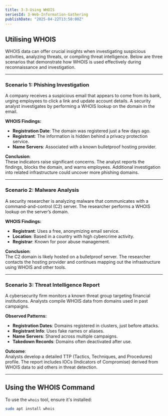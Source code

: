 ```yaml
---
title: 3-3-Using WHOIS
seriesId: 3-Web-Information-Gathering
publishDate: "2025-04-22T13:50:00Z"
---
```


## Utilising WHOIS

WHOIS data can offer crucial insights when investigating suspicious activities, analyzing threats, or compiling threat intelligence. Below are three scenarios that demonstrate how WHOIS is used effectively during reconnaissance and investigation.

---

### Scenario 1: Phishing Investigation

A company receives a suspicious email that appears to come from its bank, urging employees to click a link and update account details. A security analyst investigates by performing a WHOIS lookup on the domain in the email.

**WHOIS Findings:**

- **Registration Date**: The domain was registered just a few days ago.
- **Registrant**: The information is hidden behind a privacy protection service.
- **Name Servers**: Associated with a known bulletproof hosting provider.

**Conclusion**:  
These indicators raise significant concerns. The analyst reports the findings, blocks the domain, and warns employees. Additional investigation into related infrastructure could uncover more phishing domains.

---

### Scenario 2: Malware Analysis

A security researcher is analyzing malware that communicates with a command-and-control (C2) server. The researcher performs a WHOIS lookup on the server’s domain.

**WHOIS Findings:**

- **Registrant**: Uses a free, anonymizing email service.
- **Location**: Based in a country with high cybercrime activity.
- **Registrar**: Known for poor abuse management.

**Conclusion**:  
The C2 domain is likely hosted on a bulletproof server. The researcher contacts the hosting provider and continues mapping out the infrastructure using WHOIS and other tools.

---

### Scenario 3: Threat Intelligence Report

A cybersecurity firm monitors a known threat group targeting financial institutions. Analysts compile WHOIS data from domains used in past campaigns.

**Observed Patterns:**

- **Registration Dates**: Domains registered in clusters, just before attacks.
- **Registrant Info**: Uses fake names or aliases.
- **Name Servers**: Shared across multiple campaigns.
- **Takedown Records**: Domains often deactivated after use.

**Outcome**:  
Analysts develop a detailed TTP (Tactics, Techniques, and Procedures) profile. The report includes IOCs (Indicators of Compromise) derived from WHOIS data to aid others in threat detection.

---

## Using the WHOIS Command

To use the `whois` tool, ensure it's installed:

```bash
sudo apt install whois

